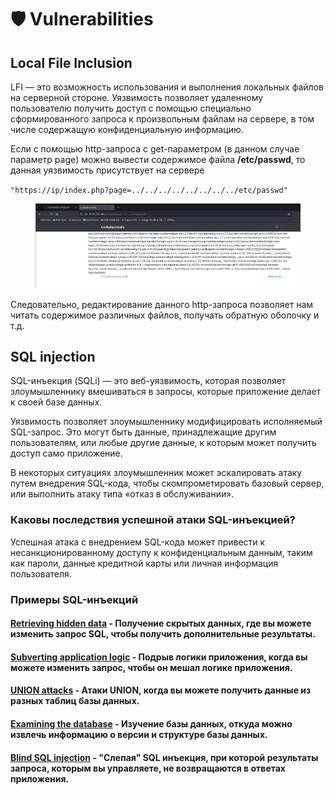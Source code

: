# 🛡 Vulnerabilities

## Local File Inclusion <a href="#b58f" id="b58f"></a>

LFI — это возможность использования и выполнения локальных файлов на серверной стороне. Уязвимость позволяет удаленному пользователю получить доступ с помощью специально сформированного запроса к произвольным файлам на сервере, в том числе содержащую конфиденциальную информацию.

Если с помощью http-запроса с get-параметром (в данном случае параметр page) можно вывести содержимое файла **/etc/passwd**, то данная уязвимость присутствует на сервере

`"https://ip/index.php?page=../../../../../../../../etc/passwd"`

<figure><img src="../.gitbook/assets/image (2).png" alt=""><figcaption></figcaption></figure>

Следовательно, редактирование данного http-запроса позволяет нам читать содержимое различных файлов, получать обратную оболочку и т.д.

## SQL injection

SQL-инъекция (SQLi) — это веб-уязвимость, которая позволяет злоумышленнику вмешиваться в запросы, которые приложение делает к своей базе данных.

Уязвимость позволяет злоумышленнику модифицировать исполняемый SQL-запрос. Это могут быть данные, принадлежащие другим пользователям, или любые другие данные, к которым может получить доступ само приложение.

В некоторых ситуациях злоумышленник может эскалировать атаку путем внедрения SQL-кода, чтобы скомпрометировать базовый сервер, или выполнить атаку типа «отказ в обслуживании».

### Каковы последствия успешной атаки SQL-инъекцией? <a href="#what-is-the-impact-of-a-successful-sql-injection-attack" id="what-is-the-impact-of-a-successful-sql-injection-attack"></a>

Успешная атака с внедрением SQL-кода может привести к несанкционированному доступу к конфиденциальным данным, таким как пароли, данные кредитной карты или личная информация пользователя.

### Примеры SQL-инъекций <a href="#sql-injection-examples" id="sql-injection-examples"></a>

#### [Retrieving hidden data](https://portswigger.net/web-security/sql-injection#retrieving-hidden-data) - Получение скрытых данных, где вы можете изменить запрос SQL, чтобы получить дополнительные результаты.

#### [Subverting application logic](https://portswigger.net/web-security/sql-injection#subverting-application-logic) - Подрыв логики приложения, когда вы можете изменить запрос, чтобы он мешал логике приложения.

#### [UNION attacks](https://portswigger.net/web-security/sql-injection/union-attacks) - Атаки UNION, когда вы можете получить данные из разных таблиц базы данных.

#### [Examining the database](https://portswigger.net/web-security/sql-injection/examining-the-database) - Изучение базы данных, откуда можно извлечь информацию о версии и структуре базы данных.

#### [Blind SQL injection](https://portswigger.net/web-security/sql-injection/blind) - "Слепая" SQL инъекция, при которой результаты запроса, которым вы управляете, не возвращаются в ответах приложения.
